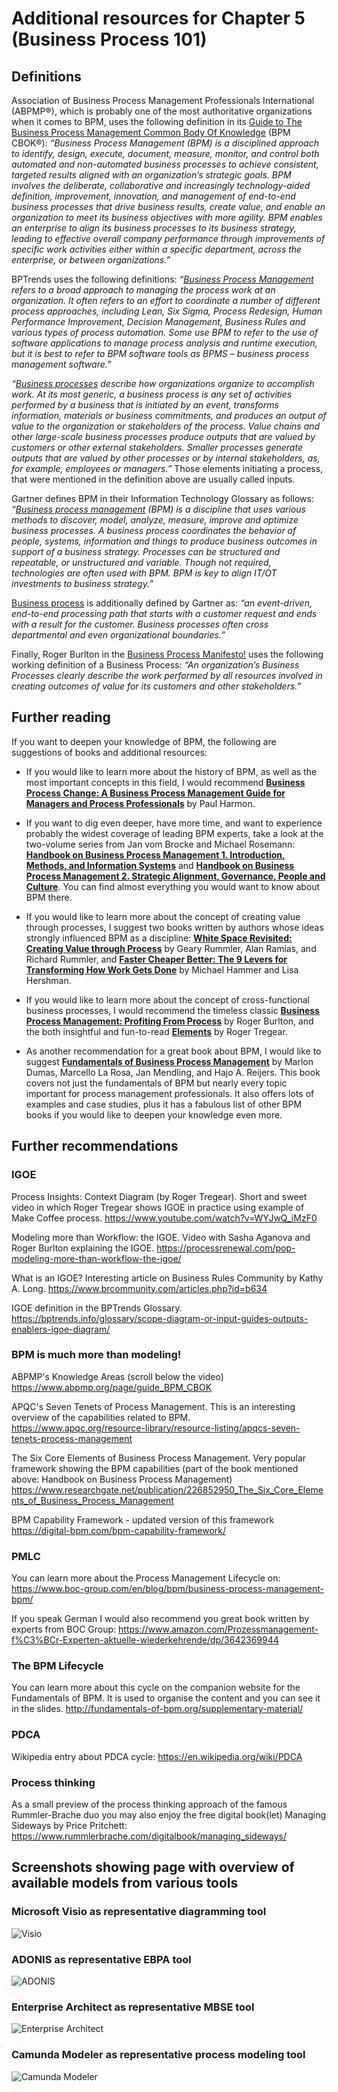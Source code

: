 # Additional resources for Chapter 5 (Business Process 101)

## Definitions

Association of Business Process Management Professionals International (ABPMP®), which is probably one of the most authoritative organizations when it comes to BPM, uses the following definition in its [Guide to The Business Process Management Common Body Of Knowledge](https://www.abpmp.org/page/guide_BPM_CBOK) (BPM CBOK®): *“Business Process Management (BPM) is a disciplined approach to identify, design, execute, document, measure, monitor, and control both automated and non-automated business processes to achieve consistent, targeted results aligned with an organization’s strategic goals. BPM involves the deliberate, collaborative and increasingly technology-aided definition, improvement, innovation, and management of end-to-end business processes that drive business results, create value, and enable an organization to meet its business objectives with more agility. BPM enables an enterprise to align its business processes to its business strategy, leading to effective overall company performance through improvements of specific work activities either within a specific department, across the enterprise, or between organizations.”*

BPTrends uses the following definitions: *“[Business Process Management](https://bptrends.info/glossary/business-process-management-bpm/) refers to a broad approach to managing the process work at an organization. It often refers to an effort to coordinate a number of different process approaches, including Lean, Six Sigma, Process Redesign, Human Performance Improvement, Decision Management, Business Rules and various types of process automation. Some use BPM to refer to the use of software applications to manage process analysis and runtime execution, but it is best to refer to BPM software tools as BPMS – business process management software.”*

*“[Business processes](https://bptrends.info/glossary/business-process/) describe how organizations organize to accomplish work. At its most generic, a business process is any set of activities performed by a business that is initiated by an event, transforms information, materials or business commitments, and produces an output of value to the organization or stakeholders of the process. Value chains and other large-scale business processes produce outputs that are valued by customers or other external stakeholders. Smaller processes generate outputs that are valued by other processes or by internal stakeholders, as, for example, employees or managers.”* Those elements initiating a process, that were mentioned in the definition above are usually called inputs.

Gartner defines BPM in their Information Technology Glossary as follows: *“[Business process management](https://www.gartner.com/en/information-technology/glossary/business-process-management-bpm) (BPM) is a discipline that uses various methods to discover, model, analyze, measure, improve and optimize business processes. A business process coordinates the behavior of people, systems, information and things to produce business outcomes in support of a business strategy. Processes can be structured and repeatable, or unstructured and variable. Though not required, technologies are often used with BPM. BPM is key to align IT/OT investments to business strategy.”*

[Business process](https://www.gartner.com/en/information-technology/glossary/business-process) is additionally defined by Gartner as: *“an event-driven, end-to-end processing path that starts with a customer request and ends with a result for the customer. Business processes often cross departmental and even organizational boundaries.”*

Finally, Roger Burlton in the [Business Process Manifesto!](https://bptrends.info/resources/bp-manifesto/) uses the following working definition of a Business Process: *“An organization’s Business Processes clearly describe the work performed by all resources involved in creating outcomes of value for its customers and other stakeholders.”*

## Further reading

If you want to deepen your knowledge of BPM, the following are suggestions of books and additional resources:

* If you would like to learn more about the history of BPM, as well as the most important concepts in this field, I would recommend **[Business Process Change: A Business Process Management Guide for Managers and Process Professionals](https://www.amazon.com/Business-Process-Change-Management-Professionals-ebook/dp/B07P783B7J)** by Paul Harmon.

* If you want to dig even deeper, have more time, and want to experience probably the widest coverage of leading BPM experts, take a look at the two-volume series from Jan vom Brocke and Michael Rosemann: **[Handbook on Business Process Management 1. Introduction, Methods, and Information Systems](https://www.amazon.com/Handbook-Business-Process-Management-International-ebook/dp/B00S15QS4S)** and **[Handbook on Business Process Management 2. Strategic Alignment, Governance, People and Culture](https://www.amazon.com/Handbook-Business-Process-Management-International-ebook/dp/B00S16RLX4)**. You can find almost everything you would want to know about BPM there.

* If you would like to learn more about the concept of creating value through processes, I suggest two books written by authors whose ideas strongly influenced BPM as a discipline: **[White Space Revisited: Creating Value through Process](https://www.amazon.com/White-Space-Revisited-Creating-through-ebook/dp/B00316UN0M)** by Geary Rummler, Alan Ramias, and Richard Rummler, and **[Faster Cheaper Better: The 9 Levers for Transforming How Work Gets Done](https://www.amazon.com/Faster-Cheaper-Better-Levers-Transforming-ebook/dp/B003EVJK9Y)** by Michael Hammer and Lisa Hershman.

* If you would like to learn more about the concept of cross-functional business processes, I would recommend the timeless classic **[Business Process Management: Profiting From Process](https://www.amazon.com/Business-Process-Management-Profiting-White-ebook/dp/B004W25DGI)** by Roger Burlton, and the both insightful and fun-to-read **[Elements](https://tregearbpm.com/product/elements/)** by Roger Tregear.

* As another recommendation for a great book about BPM, I would like to suggest **[Fundamentals of Business Process Management](https://www.amazon.com/Fundamentals-Business-Process-Management-Marlon-ebook/dp/B07BP2X2M7)** by Marlon Dumas, Marcello La Rosa, Jan Mendling, and Hajo A. Reijers. This book covers not just the fundamentals of BPM but nearly every topic important for process management professionals. It also offers lots of examples and case studies, plus it has a fabulous list of other BPM books if you would like to deepen your knowledge even more.

## Further recommendations
### IGOE
Process Insights: Context Diagram (by Roger Tregear). Short and sweet video in which Roger Tregear shows IGOE in practice using example of Make Coffee process.
https://www.youtube.com/watch?v=WYJwQ_iMzF0

Modeling more than Workflow: the IGOE. Video with Sasha Aganova and Roger Burlton explaining the IGOE.
https://processrenewal.com/pop-modeling-more-than-workflow-the-igoe/

What is an IGOE? Interesting article on Business Rules Community by Kathy A. Long.
https://www.brcommunity.com/articles.php?id=b634

IGOE definition in the BPTrends Glossary.
https://bptrends.info/glossary/scope-diagram-or-input-guides-outputs-enablers-igoe-diagram/


### BPM is much more than modeling!
ABPMP's Knowledge Areas (scroll below the video)
https://www.abpmp.org/page/guide_BPM_CBOK

APQC's Seven Tenets of Process Management. This is an interesting overview of the capabilities related to BPM.
https://www.apqc.org/resource-library/resource-listing/apqcs-seven-tenets-process-management

The Six Core Elements of Business Process Management. Very popular framework showing the BPM capabilities (part of the book mentioned above: Handbook on Business Process Management)
https://www.researchgate.net/publication/226852950_The_Six_Core_Elements_of_Business_Process_Management

BPM Capability Framework - updated version of this framework
https://digital-bpm.com/bpm-capability-framework/

### PMLC
You can learn more about the Process Management Lifecycle on:
https://www.boc-group.com/en/blog/bpm/business-process-management-bpm/

If you speak German I would also recommend you great book written by experts from BOC Group:
https://www.amazon.com/Prozessmanagement-f%C3%BCr-Experten-aktuelle-wiederkehrende/dp/3642369944

### The BPM Lifecycle
You can learn more about this cycle on the companion website for the Fundamentals of BPM. It is used to organise the content and you can see it in the slides.
http://fundamentals-of-bpm.org/supplementary-material/

### PDCA
Wikipedia entry about PDCA cycle:
https://en.wikipedia.org/wiki/PDCA

### Process thinking
As a small preview of the process thinking approach of the famous Rummler-Brache duo you may also enjoy the free digital book(let) Managing Sideways by Price Pritchett:
https://www.rummlerbrache.com/digitalbook/managing_sideways/ 

## Screenshots showing page with overview of available models from various tools
### Microsoft Visio as representative diagramming tool
![Visio](Visio.png)

### ADONIS as representative EBPA tool
![ADONIS](ADONIS.png)

### Enterprise Architect as representative MBSE tool
![Enterprise Architect](Enterprise_Architect.png)

### Camunda Modeler as representative process modeling tool
![Camunda Modeler](Camunda_Modeler.png)







